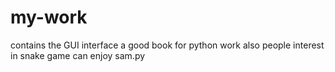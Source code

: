 # my-work
contains the GUI interface 
a good book for python work 
also people interest in snake game can enjoy sam.py
